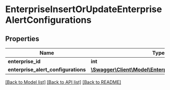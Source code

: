 # EnterpriseInsertOrUpdateEnterpriseAlertConfigurations

## Properties
Name | Type | Description | Notes
------------ | ------------- | ------------- | -------------
**enterprise_id** | **int** |  | [optional] 
**enterprise_alert_configurations** | [**\Swagger\Client\Model\EnterpriseAlertConfiguration[]**](EnterpriseAlertConfiguration.md) |  | 

[[Back to Model list]](../README.md#documentation-for-models) [[Back to API list]](../README.md#documentation-for-api-endpoints) [[Back to README]](../README.md)


